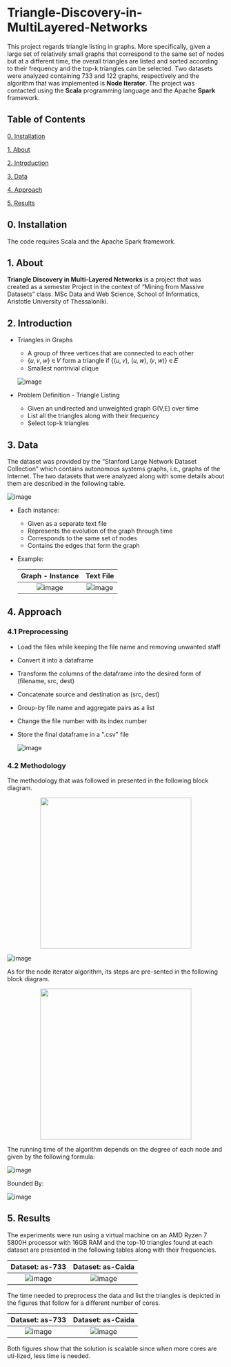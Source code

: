 # Triangle-Discovery-in-MultiLayered-Networks
This project regards triangle listing in graphs. More specifically, given a large set of relatively small graphs that correspond to the same set of nodes but at a different time, the overall triangles are listed and sorted according to their frequency and the top-k triangles can be selected. Two datasets were analyzed containing 733 and 122 graphs, respectively and the algorithm that was implemented is **Node Iterator**. The project was contacted using the **Scala** programming language and the Apache **Spark** framework.


## Table of Contents

[0. Installation](https://github.com/vickypar/Triangle-Discovery-in-MultiLayered-Networks#0-installation)

[1. About](https://github.com/vickypar/Triangle-Discovery-in-MultiLayered-Networks#1-about)

[2. Introduction](https://github.com/vickypar/Triangle-Discovery-in-MultiLayered-Networks#2-introduction)

[3. Data](https://github.com/vickypar/Triangle-Discovery-in-MultiLayered-Networks#3-data)

[4. Approach](https://github.com/vickypar/Triangle-Discovery-in-MultiLayered-Networks#4-approach)

[5. Results](https://github.com/vickypar/Triangle-Discovery-in-MultiLayered-Networks#5-results)


## 0. Installation 

The code requires Scala and the Apache Spark framework.

## 1. About

**Triangle Discovery in Multi-Layered Networks** is a project that was created as a semester Project in the context of “Mining from Massive Datasets” class.
MSc Data and Web Science, School of Informatics, Aristotle University of Thessaloniki.

## 2. Introduction

- Triangles in Graphs 
  - A group of three vertices that are connected to each other
  - {𝑢, 𝑣, 𝑤} ∈ 𝑉  form a triangle if {(𝑢, 𝑣), (𝑢, 𝑤), (𝑣, 𝑤)} ∈ 𝐸
  - Smallest nontrivial clique

  ![image](https://user-images.githubusercontent.com/95586847/179771791-7a56ac5a-9a54-4f4f-b10b-371e9cc9d311.png)
  
- Problem Definition - Triangle Listing
  - Given an undirected and unweighted graph G(V,E) over time
  - List all the triangles along with their frequency
  - Select top-k triangles

## 3. Data

The dataset was provided by the “Stanford Large Network Dataset Collection” which contains autonomous systems graphs, i.e., graphs of the Internet.
The two datasets that were analyzed along with some details about them are described in the following table.

![image](https://user-images.githubusercontent.com/95586847/179772411-2af1cc52-e1f1-42ba-bb39-39b4a8ede160.png)

- Each instance:
  - Given as a separate text file
  - Represents the evolution of the graph through time
  - Corresponds to the same set of nodes
  - Contains the edges that form the graph

- Example:

  Graph - Instance             |  Text File
  :-------------------------:|:-------------------------:
  ![image](https://user-images.githubusercontent.com/95586847/179773704-baf79b7f-0ded-461b-aa1c-ba6c11f82bef.png)  |  ![image](https://user-images.githubusercontent.com/95586847/179773782-f1f716c8-5d7c-4bf8-a082-2f9f04217c34.png)


## 4. Approach

### 4.1 Preprocessing
- Load the files while keeping the file name and removing unwanted staff
- Convert it into a dataframe
- Transform the columns of the dataframe into the desired form of (filename, src, dest)
- Concatenate source and destination as (src, dest)
- Group-by file name and aggregate pairs as a list 
- Change the file number with its index number
- Store the final dataframe in a ".csv" file

  ![image](https://user-images.githubusercontent.com/95586847/179775454-a13d9c7f-1896-4ee5-b364-5cfea6d68ec5.png)

### 4.2 Methodology

The methodology that was followed in presented in the following block diagram.

<center><img src="https://user-images.githubusercontent.com/95586847/179781307-52f53185-ff4e-4d22-8905-4abc73a639e0.png" width="350"></center>

![image](https://user-images.githubusercontent.com/95586847/179781390-a3890761-c22f-486d-a178-39d9a41a08c3.png)

As for the node iterator algorithm, its steps are pre-sented in the following block diagram.

<center><img src="https://user-images.githubusercontent.com/95586847/179778546-02e63019-adc5-4d10-ab82-be5ac0998b38.png" width="350"></center>

The running time of the algorithm depends on the degree of each node and given by the following formula:

![image](https://user-images.githubusercontent.com/95586847/179780352-cc246645-6a6d-483d-93ec-79c2892ae9ae.png)

Bounded By:

![image](https://user-images.githubusercontent.com/95586847/179783651-774aeba7-645a-4018-893b-9d4a09cd5da0.png)


## 5. Results
The experiments were run using a virtual machine on an AMD Ryzen 7 5800H processor with 16GB RAM and the top-10 triangles found at each dataset are presented in the following tables along with their frequencies.

Dataset: as-733             |  Dataset: as-Caida
:-------------------------:|:-------------------------:
![image](https://user-images.githubusercontent.com/95586847/179765092-c5f3d896-1e1d-41fb-8e41-e7b69a14caeb.png)  |  ![image](https://user-images.githubusercontent.com/95586847/179765458-edbe3221-d054-4146-8971-9351bcb641c0.png)

The time needed to preprocess the data and list the triangles is depicted in the figures that follow for a different number of cores. 

Dataset: as-733             |  Dataset: as-Caida
:-------------------------:|:-------------------------:
![image](https://user-images.githubusercontent.com/95586847/179766817-2a8736f4-5e52-4c45-8492-125655b2d7ba.png)  |  ![image](https://user-images.githubusercontent.com/95586847/179766872-a4f19fe9-5886-4139-a897-9dac720bcd4e.png)

Both figures show that the solution is scalable since when more cores are uti-lized, less time is needed.

